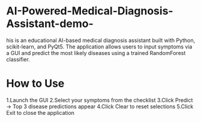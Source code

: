 # AI-Powered-Medical-Diagnosis-Assistant-demo-
his is an educational AI-based medical diagnosis assistant built with Python, scikit-learn, and PyQt5. The application allows users to input symptoms via a GUI and predict the most likely diseases using a trained RandomForest classifier.

# How to Use
1.Launch the GUI
2.Select your symptoms from the checklist
3.Click Predict → Top 3 disease predictions appear
4.Click Clear to reset selections
5.Click Exit to close the application
